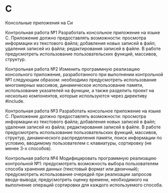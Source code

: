 ﻿# C
Консольные приложения на Си

Контрольная работа №1
Разработать консольное приложение на языке С. Приложение должно предоставлять возможности: просмотра информации из текстового файла; добавления  новых записей в файл; удаления записей из файла; редактирования записей в файле. В работе предусмотреть использование пользовательских функций,  массивов, структур.

Контрольная работа №2
Изменить программную реализацию консольного приложения, разработанного при выполнении контрольной №1 следующим образом: необходимо предусмотреть использование многомерных массивов,  динамическое использование памяти, использование указателей на функции, а также разделить проект на несколько компонентов, которые используются через директиву #include.

Контрольная работа №3
Разработать консольное приложение на языке С. Приложение должно предоставлять возможности: просмотра информации из текстового файла; добавления  новых записей в файл; удаления записей из файла; редактирования записей в файле. В работе предусмотреть использование пользовательских функций,  массивов, структур, динамического распределения памяти, поиск информации по условию, вводимому пользователем с клавиатуры, сортировку (не менее 3-х способов).

Контрольная работа №4
Модифицировать программную реализацию контрольной №1: предусмотреть возможность выбора пользователем способа хранения данных (текстовый формат или двоичный); предусмотреть использование очередей при реализации запросов ввода-вывода; предусмотреть оценку времени, необходимого на выполнение операций сортировки  для каждого используемого способа.
